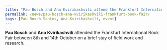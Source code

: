 ```yaml
---
title: "Pau Bosch and Ana Kvirikashvili attend the Frankfurt International Book Fair"
permalink: /news/pau-bosch-ana-kvirikashvili-frankfurt-book-fair/
tags: [Pau Bosch Santos, Ana Kvirikashvili, event]
---
```

**Pau Bosch** and **Ana Kvirikashvili** attended the Frankfurt International Book Fair between 8th and 14th October on a brief stay of field work and research.
